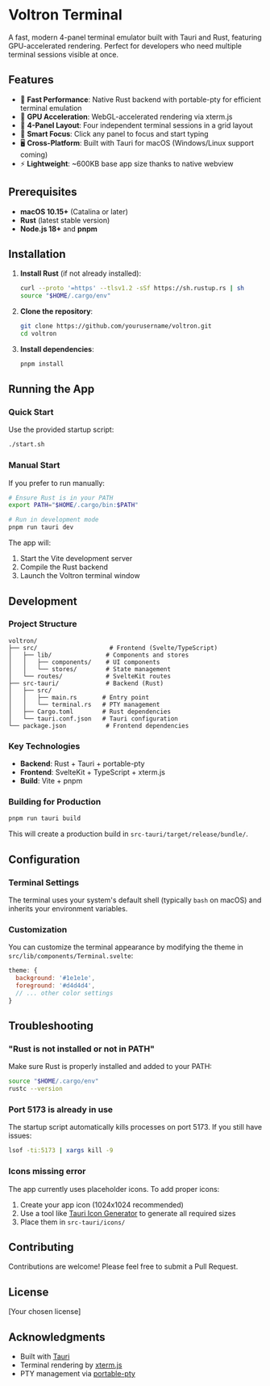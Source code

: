 # Voltron Terminal

A fast, modern 4-panel terminal emulator built with Tauri and Rust, featuring GPU-accelerated rendering. Perfect for developers who need multiple terminal sessions visible at once.

## Features

- 🚀 **Fast Performance**: Native Rust backend with portable-pty for efficient terminal emulation
- 🎨 **GPU Acceleration**: WebGL-accelerated rendering via xterm.js
- 📑 **4-Panel Layout**: Four independent terminal sessions in a grid layout
- 🎯 **Smart Focus**: Click any panel to focus and start typing
- 🖥️ **Cross-Platform**: Built with Tauri for macOS (Windows/Linux support coming)
- ⚡ **Lightweight**: ~600KB base app size thanks to native webview

## Prerequisites

- **macOS 10.15+** (Catalina or later)
- **Rust** (latest stable version)
- **Node.js 18+** and **pnpm**

## Installation

1. **Install Rust** (if not already installed):
   ```bash
   curl --proto '=https' --tlsv1.2 -sSf https://sh.rustup.rs | sh
   source "$HOME/.cargo/env"
   ```

2. **Clone the repository**:
   ```bash
   git clone https://github.com/yourusername/voltron.git
   cd voltron
   ```

3. **Install dependencies**:
   ```bash
   pnpm install
   ```

## Running the App

### Quick Start

Use the provided startup script:

```bash
./start.sh
```

### Manual Start

If you prefer to run manually:

```bash
# Ensure Rust is in your PATH
export PATH="$HOME/.cargo/bin:$PATH"

# Run in development mode
pnpm run tauri dev
```

The app will:
1. Start the Vite development server
2. Compile the Rust backend
3. Launch the Voltron terminal window

## Development

### Project Structure

```
voltron/
├── src/                    # Frontend (Svelte/TypeScript)
│   ├── lib/               # Components and stores
│   │   ├── components/    # UI components
│   │   └── stores/        # State management
│   └── routes/            # SvelteKit routes
├── src-tauri/             # Backend (Rust)
│   ├── src/
│   │   ├── main.rs       # Entry point
│   │   └── terminal.rs   # PTY management
│   ├── Cargo.toml        # Rust dependencies
│   └── tauri.conf.json   # Tauri configuration
└── package.json           # Frontend dependencies
```

### Key Technologies

- **Backend**: Rust + Tauri + portable-pty
- **Frontend**: SvelteKit + TypeScript + xterm.js
- **Build**: Vite + pnpm

### Building for Production

```bash
pnpm run tauri build
```

This will create a production build in `src-tauri/target/release/bundle/`.

## Configuration

### Terminal Settings

The terminal uses your system's default shell (typically `bash` on macOS) and inherits your environment variables.

### Customization

You can customize the terminal appearance by modifying the theme in `src/lib/components/Terminal.svelte`:

```javascript
theme: {
  background: '#1e1e1e',
  foreground: '#d4d4d4',
  // ... other color settings
}
```

## Troubleshooting

### "Rust is not installed or not in PATH"
Make sure Rust is properly installed and added to your PATH:
```bash
source "$HOME/.cargo/env"
rustc --version
```

### Port 5173 is already in use
The startup script automatically kills processes on port 5173. If you still have issues:
```bash
lsof -ti:5173 | xargs kill -9
```

### Icons missing error
The app currently uses placeholder icons. To add proper icons:
1. Create your app icon (1024x1024 recommended)
2. Use a tool like [Tauri Icon Generator](https://tauri.app/v1/guides/features/icons/) to generate all required sizes
3. Place them in `src-tauri/icons/`

## Contributing

Contributions are welcome! Please feel free to submit a Pull Request.

## License

[Your chosen license]

## Acknowledgments

- Built with [Tauri](https://tauri.app/)
- Terminal rendering by [xterm.js](https://xtermjs.org/)
- PTY management via [portable-pty](https://github.com/wez/wezterm/tree/main/pty)